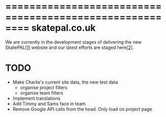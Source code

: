 ========================================================
skatepal.co.uk
========================================================
We are currently in the development stages of delivering the new SkatePAL[[1]] website
and our latest efforts are staged here[[2]].

TODO
====
  - Make Charlie's current site data, the new test data
    - organise project filters
    - organise team filters
  - Implement translations
  - Add Timmy and Sams face in team
  - Remove Google API calls from the head. Only load on project page


[1]: https://www.skatepal.co.uk
[2]: http://skatepal-app.herokuapp.com/
